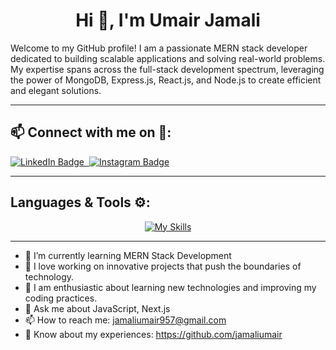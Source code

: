 <div id="header" align="center">
  <h1>Hi 👋, I'm Umair Jamali</h1>
</div>
Welcome to my GitHub profile! I am a passionate MERN stack developer dedicated to building scalable applications and solving real-world problems. My expertise spans across the full-stack development spectrum, leveraging the power of MongoDB, Express.js, React.js, and Node.js to create efficient and elegant solutions.

---

  <div>
    <h2>📫 Connect with me on 🔗:</h2>
  <a href="https://www.linkedin.com/in/umair-jamali/">
    <img src="https://camo.githubusercontent.com/b5ca0d668668ff247047e3ae990f6b19ba143fe20b0b1413cf1072bdfb911182/68747470733a2f2f736b696c6c69636f6e732e6465762f69636f6e733f693d6c696e6b6564696e" alt="LinkedIn Badge"/>&nbsp;
  </a>
  <a href="https://www.instagram.com/jamaliumair597/">
    <img src="https://camo.githubusercontent.com/e818212b5e40fd6507738970e6baa7f3ec80e6645e7af32938b731e8e0c99000/68747470733a2f2f736b696c6c69636f6e732e6465762f69636f6e733f693d696e7374616772616d" alt="Instagram Badge"/>
  </a>
</div>

---
## Languages & Tools ⚙️:
<div align="center">
  <a href="https://skillicons.dev">
    <img src="https://skillicons.dev/icons?i=git,github,vscode,js,css,nextjs,tailwind,react,nodejs,ts,express,npm,cs,html,firebase,bootstrap,vercel,visualstudio,mysql,mongodb&perline=10" alt="My Skills">
  </a>
</div>


---

- 🌱 I’m currently learning MERN Stack Development
- 🔭 I love working on innovative projects that push the boundaries of technology.
- 🚀 I am enthusiastic about learning new technologies and improving my coding practices.
- 💬 Ask me about JavaScript, Next.js
- 📫 How to reach me: jamaliumair957@gmail.com
- 📄 Know about my experiences: https://github.com/jamaliumair
